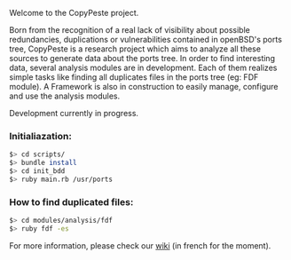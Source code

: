 Welcome to the CopyPeste project.

Born from the recognition of a real lack of visibility about possible redundancies, duplications or vulnerabilities contained in openBSD's ports tree, CopyPeste is a research project which aims to analyze all these sources to generate data about the ports tree.
In order to find interesting data, several analysis modules are in development. Each of them  realizes simple tasks like finding all duplicates files in the ports tree (eg: FDF module). A Framework is also in construction to easily manage, configure and use the analysis modules.

Development currently in progress.

### Initialiazation:

```sh
$> cd scripts/
$> bundle install
$> cd init_bdd
$> ruby main.rb /usr/ports
```

### How to find duplicated files:

```sh
$> cd modules/analysis/fdf
$> ruby fdf -es
```

For more information, please check our [wiki](https://github.com/CopyPeste/CopyPeste/wiki) (in french for the moment). 

